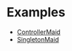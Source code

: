# Examples

- [ControllerMaid](controller_maid_example.dart)
- [SingletonMaid](singleton_maid_example.dart)
